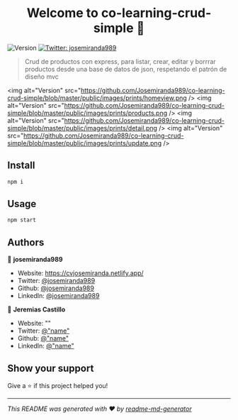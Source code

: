 <h1 align="center">Welcome to co-learning-crud-simple 👋</h1>
<p>
  <img alt="Version" src="https://img.shields.io/badge/version-1.0-blue.svg?cacheSeconds=2592000" />
  <a href="https://twitter.com/josemiranda989" target="_blank">
    <img alt="Twitter: josemiranda989" src="https://img.shields.io/twitter/follow/josemiranda989.svg?style=social" />
  </a>
</p>

> Crud de productos con express, para listar, crear, editar y borrrar productos desde una base de datos de json, respetando el patrón de diseño mvc

<img alt="Version" src="https://github.com/Josemiranda989/co-learning-crud-simple/blob/master/public/images/prints/homeview.png />
<img alt="Version" src="https://github.com/Josemiranda989/co-learning-crud-simple/blob/master/public/images/prints/products.png />
<img alt="Version" src="https://github.com/Josemiranda989/co-learning-crud-simple/blob/master/public/images/prints/detail.png />
<img alt="Version" src="https://github.com/Josemiranda989/co-learning-crud-simple/blob/master/public/images/prints/update.png />

## Install

```sh
npm i
```

## Usage

```sh
npm start
```

## Authors

👤 **josemiranda989**

* Website: https://cvjosemiranda.netlify.app/
* Twitter: [@josemiranda989](https://twitter.com/josemiranda989)
* Github: [@josemiranda989](https://github.com/josemiranda989)
* LinkedIn: [@josemiranda989](https://linkedin.com/in/josemiranda989)

👤 **Jeremias Castillo**
* Website: ""
* Twitter: [@"name"](https://twitter.com/"name")
* Github: [@"name"](https://github.com/"name")
* LinkedIn: [@"name"](https://linkedin.com/in/"name")

## Show your support

Give a ⭐️ if this project helped you!

***
_This README was generated with ❤️ by [readme-md-generator](https://github.com/kefranabg/readme-md-generator)_